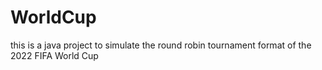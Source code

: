 # WorldCup
this is a java project to simulate the round robin tournament format of the 2022 FIFA World Cup
